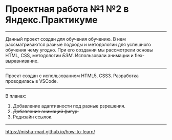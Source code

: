 # **Проектная работа ~~№1~~ №2 в Яндекс.Практикуме**
____________________________________________________
Данный проект создан для обучения обучению. В нем
рассматриваются разные подходы и методологии для
успешного обучения чему угодно. При его создании
мы рассмотрели основы HTML, CSS, методологии _БЭМ_.
 Использовали анимации и flex-выравнивание.
____________________________________________________
Проект создан с использованием HTML5, CSS3.
Разработка проводилась в VSCode.
____________________________________________________
В планах:
1. Добавление адаптивности под разные рзрешения.
2. ~~Добавление анимаций фигур.~~
3. Редизайн ссылок.
____________________________________________________
https://misha-mad.github.io/how-to-learn/
